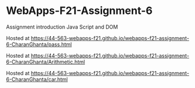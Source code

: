 # WebApps-F21-Assignment-6
Assignment introduction Java Script and DOM


Hosted at <https://44-563-webapps-f21.github.io/webapps-f21-assignment-6-CharanGhanta/pass.html>

Hosted at <https://44-563-webapps-f21.github.io/webapps-f21-assignment-6-CharanGhanta/Arithmetic.html>

Hosted at <https://44-563-webapps-f21.github.io/webapps-f21-assignment-6-CharanGhanta/car.html>